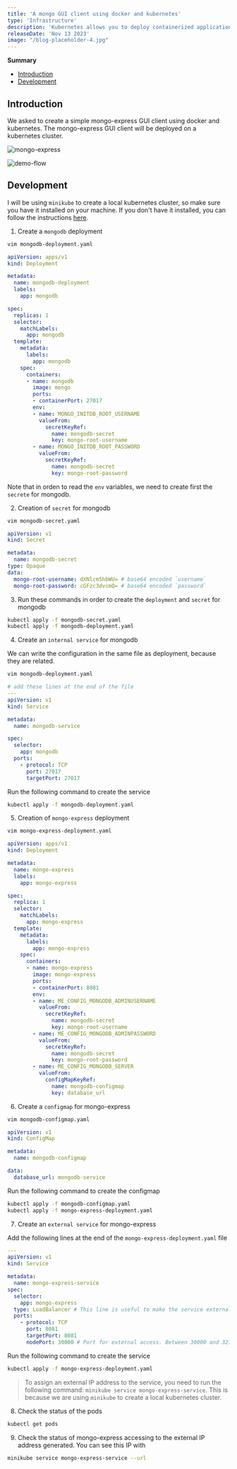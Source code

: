 ```yaml
---
title: 'A mongo GUI client using docker and kubernetes'
type: 'Infrastructure'
description: 'Kubernetes allows you to deploy containerized applications at scale. In this project, I will be deploying a mongo GUI client using docker and kubernetes.'
releaseDate: 'Nov 13 2023'
image: "/blog-placeholder-4.jpg"
---
```

**Summary**

- [Introduction](#introduction)
- [Development](#development)

## Introduction

We asked to create a simple mongo-express GUI client using docker and kubernetes. The mongo-express GUI client will be deployed on a kubernetes cluster.

![mongo-express](/content/blog/kubernetes/demo.png)

![demo-flow](/content/blog/kubernetes/demo-flow.png)

## Development

I will be using `minikube` to create a local kubernetes cluster, so make sure you have it installed on your machine. If you don't have it installed, you can follow the instructions [here](https://minikube.sigs.k8s.io/docs/start/).

1. Create a `mongodb` deployment

```bash
vim mongodb-deployment.yaml
```

```yaml
apiVersion: apps/v1
kind: Deployment

metadata:
  name: mongodb-deployment
  labels:
    app: mongodb

spec:
  replicas: 1
  selector:
    matchLabels:
      app: mongodb
  template:
    metadata:
      labels:
        app: mongodb
    spec:
      containers:
      - name: mongodb
        image: mongo
        ports:
        - containerPort: 27017
        env:
        - name: MONGO_INITDB_ROOT_USERNAME
          valueFrom:
            secretKeyRef:
              name: mongodb-secret
              key: mongo-root-username 
        - name: MONGO_INITDB_ROOT_PASSWORD
          valueFrom:
            secretKeyRef:
              name: mongodb-secret
              key: mongo-root-password
```

Note that in orden to read the `env` variables, we need to create first the `secrete` for mongodb.

2. Creation of `secret` for mongodb

```bash
vim mongodb-secret.yaml
```

```yaml
apiVersion: v1
kind: Secret

metadata:
  name: mongodb-secret
type: Opaque
data:
  mongo-root-username: dXNlcm5hbWU= # base64 encoded `username`
  mongo-root-password: cGFzc3dvcmQ= # base64 encoded `password`
```

3. Run these commands in order to create the `deployment` and `secret` for mongodb

```bash
kubectl apply -f mongodb-secret.yaml
kubectl apply -f mongodb-deployment.yaml
```

4. Create an `internal service` for mongodb

We can write the configuration in the same file as deployment, because they are related.

```bash
vim mongodb-deployment.yaml
```
  
```yaml 
# add these lines at the end of the file
---
apiVersion: v1
kind: Service

metadata:
  name: mongodb-service

spec:
  selector:
    app: mongodb
  ports:
    - protocol: TCP
      port: 27017
      targetPort: 27017
```

Run the following command to create the service

```bash
kubectl apply -f mongodb-deployment.yaml
```

5. Creation of `mongo-express` deployment

```bash
vim mongo-express-deployment.yaml
```

```yaml
apiVersion: apps/v1
kind: Deployment

metadata:
  name: mongo-express
  labels:
    app: mongo-express

spec:
  replica: 1
  selector:
    matchLabels:
      app: mongo-express
  template:
    metadata:
      labels:
        app: mongo-express
    spec:
      containers:
      - name: mongo-express
        image: mongo-express
        ports:
        - containerPort: 8081
        env:
        - name: ME_CONFIG_MONGODB_ADMINUSERNAME
          valueFrom:
            secretKeyRef:
              name: mongodb-secret
              key: mongo-root-username
        - name: ME_CONFIG_MONGODB_ADMINPASSWORD
          valueFrom:
            secretKeyRef:
              name: mongodb-secret
              key: mongo-root-password
        - name: ME_CONFIG_MONGODB_SERVER
          valueFrom:
            configMapKeyRef:
              name: mongodb-configmap
              key: database_url
```

6. Create a `configmap` for mongo-express

```bash
vim mongodb-configmap.yaml
```

```yaml
apiVersion: v1
kind: ConfigMap

metadata:
  name: mongodb-configmap

data:
  database_url: mongodb-service
```

Run the following command to create the configmap

```bash
kubectl apply -f mongodb-configmap.yaml
kubectl apply -f mongo-express-deployment.yaml
```

7. Create an `external service` for mongo-express

Add the following lines at the end of the `mongo-express-deployment.yaml` file

```yaml
---
apiVersion: v1
kind: Service

metadata:
  name: mongo-express-service
spec:
  selector:
    app: mongo-express
  type: LoadBalancer # This line is useful to make the service externally accessible
  ports:
    - protocol: TCP
      port: 8081
      targetPort: 8081 
      nodePort: 30000 # Port for external access. Between 30000 and 32767
```

Run the following command to create the service

```bash
kubectl apply -f mongo-express-deployment.yaml
```

> To assign an external IP address to the service, you need to run the following command: `minikube service mongo-express-service`. This is because we are using `minikube` to create a local kubernetes cluster.

8. Check the status of the pods

```bash
kubectl get pods
```

9. Check the status of mongo-express accessing to the external IP address generated. You can see this IP with

```bash
minikube service mongo-express-service --url
```
